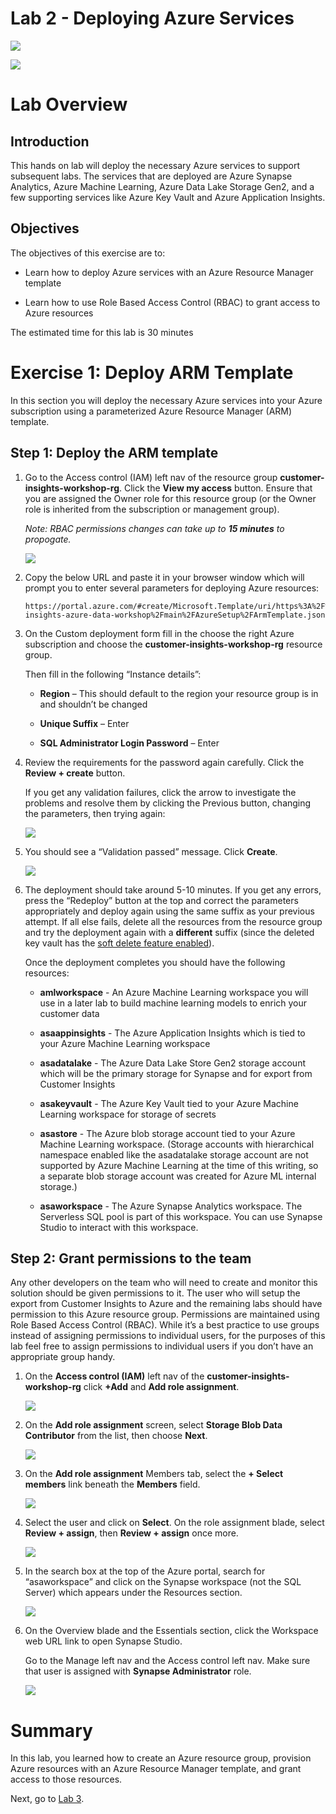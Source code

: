 # Lab 2 - Deploying Azure Services

![](images/lab02/media/image1.png)

![](images/lab02/media/image2.png)


# Lab Overview

## Introduction

This hands on lab will deploy the necessary Azure services to support
subsequent labs. The services that are deployed are Azure Synapse
Analytics, Azure Machine Learning, Azure Data Lake Storage Gen2, and a
few supporting services like Azure Key Vault and Azure Application
Insights.

## Objectives

The objectives of this exercise are to:

-   Learn how to deploy Azure services with an Azure Resource Manager
    template

-   Learn how to use Role Based Access Control (RBAC) to grant access to
    Azure resources

The estimated time for this lab is 30 minutes

# Exercise 1: Deploy ARM Template

In this section you will deploy the necessary Azure services into your
Azure subscription using a parameterized Azure Resource Manager (ARM)
template.


## Step 1: Deploy the ARM template

1.  Go to the Access control (IAM) left nav of the resource group **customer-insights-workshop-rg**. Click the **View my access** button. Ensure
    that you are assigned the Owner role for this resource group (or the
    Owner role is inherited from the subscription or management group). 

    _Note: RBAC permissions changes can take up to **15 minutes** to propogate._

    ![](images/lab02/media/image6.png)

1.  Copy the below URL and paste it in your browser window which will prompt you to
    enter several parameters for deploying Azure resources:

     ```
     https://portal.azure.com/#create/Microsoft.Template/uri/https%3A%2F%2Fraw.githubusercontent.com%2FArtisConsulting%2Fcustomer-insights-azure-data-workshop%2Fmain%2FAzureSetup%2FArmTemplate.json
     ```

1.  On the Custom deployment form fill in the choose the right Azure
    subscription and choose the **customer-insights-workshop-rg** resource group.

    Then fill in the following “Instance details”:

    -   **Region** – This should default to the region your resource group
        is in and shouldn’t be changed

    -   **Unique Suffix** – Enter **<inject key="Deployment ID" />**

    -   **SQL Administrator Login Password** – Enter **<inject key="LABVM Admin Password" />**

1.  Review the requirements for the password again carefully. Click the
    **Review + create** button.

    If you get any validation failures, click the arrow to investigate
    the problems and resolve them by clicking the Previous button,
    changing the parameters, then trying again:

    ![](images/lab02/media/image8.png)

1.  You should see a “Validation passed” message. Click **Create**.

    ![](images/lab02/media/image9.png)

1.  The deployment should take around 5-10 minutes. If you get any
    errors, press the “Redeploy” button at the top and correct the
    parameters appropriately and deploy again using the same suffix as
    your previous attempt. If all else fails, delete all the resources
    from the resource group and try the deployment again with a
    **different** suffix (since the deleted key vault has the [soft
    delete feature
    enabled](https://docs.microsoft.com/en-us/azure/key-vault/general/soft-delete-overview)).

    Once the deployment completes you should have the following
    resources:

    -   **amlworkspace<inject key="Deployment ID" enableCopy="false" />** - An Azure Machine Learning workspace you
        will use in a later lab to build machine learning models to enrich
        your customer data

    -   **asaappinsights<inject key="Deployment ID" enableCopy="false" />** - The Azure Application Insights which
        is tied to your Azure Machine Learning workspace

    -   **asadatalake<inject key="Deployment ID" enableCopy="false" />** - The Azure Data Lake Store Gen2 storage
        account which will be the primary storage for Synapse and for export
        from Customer Insights

    -   **asakeyvault<inject key="Deployment ID" enableCopy="false" />** - The Azure Key Vault tied to your Azure
        Machine Learning workspace for storage of secrets

    -   **asastore<inject key="Deployment ID" enableCopy="false" />** - The Azure blob storage account tied to your
        Azure Machine Learning workspace. (Storage accounts with
        hierarchical namespace enabled like the asadatalake storage account
        are not supported by Azure Machine Learning at the time of this
        writing, so a separate blob storage account was created for Azure ML
        internal storage.)

    -   **asaworkspace<inject key="Deployment ID" enableCopy="false" />** - The Azure Synapse Analytics workspace.
        The Serverless SQL pool is part of this workspace. You can use
        Synapse Studio to interact with this workspace.

## Step 2: Grant permissions to the team

Any other developers on the team who will need to create and monitor
this solution should be given permissions to it. The user who will setup
the export from Customer Insights to Azure and the remaining labs should
have permission to this Azure resource group. Permissions are maintained
using Role Based Access Control (RBAC). While it’s a best practice to
use groups instead of assigning permissions to individual users, for the
purposes of this lab feel free to assign permissions to individual users
if you don’t have an appropriate group handy.

1.  On the **Access control (IAM)** left nav of the
    **customer-insights-workshop-rg** click **+Add** and **Add role
    assignment**.

    ![](images/lab02/media/image10.png)

1. On the **Add role assignment** screen, select **Storage Blob Data
    Contributor** from the list, then choose **Next**.
    
    ![](images/lab02/media/IAM1.png)
    
1. On the **Add role assignment** Members tab, select the **+ Select members** link beneath the **Members** field.

    ![](images/lab02/media/IAM2.png)
    
1. Select the user **<inject key="AzureAdUserEmail"></inject>** and click on **Select**. On the role assignment blade, select **Review + assign**, then **Review + assign** once more.

   ![](images/lab02/media/IAM3.png)
    
1.  In the search box at the top of the Azure portal,
    search for “asaworkspace” and click on the Synapse workspace (not the
    SQL Server) which appears under the Resources section.

    ![](images/lab02/media/image13.png)

1.  On the Overview blade and the Essentials section, click the Workspace
    web URL link to open Synapse Studio.

    Go to the Manage left nav and the Access control left nav. Make sure that user is assigned with **Synapse Administrator** role.

    ![](images/lab02/media/lab2-synapse.png)


# Summary

In this lab, you learned how to create an Azure resource group,
provision Azure resources with an Azure Resource Manager template, and
grant access to those resources.

Next, go to [Lab 3](lab03.md).
